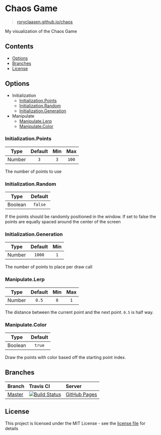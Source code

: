 # Chaos Game

> [roryclaasen.github.io/chaos](https://roryclaasen.github.io/chaos)

My visualization of the Chaos Game

## Contents

- [Options](#options)
- [Branches](#branches)
- [License](#license)

## Options

- Initialization
  - [Initialization.Points](#initializationpoints)
  - [Initialization.Random](#initializationrandom)
  - [Initialization.Generation](#initializationgeneration)
- Manipulate
  - [Manipulate.Lerp](#manipulatelerp)
  - [Manipulate.Color](#manipulatecolor)

### Initialization.Points

| Type   | Default | Min | Max   |
|:------:|:-------:|:---:|:-----:|
| Number | `3`     | `3` | `100` |

The number of points to use

### Initialization.Random

| Type    | Default |
|:-------:|:-------:|
| Boolean | `false` |

If the points should be randomly positioned in the window.
If set to false the points are equally spaced around the center of the screen

### Initialization.Generation

| Type   | Default | Min |
|:------:|:-------:|:---:|
| Number | `1000`  | `1` |

The number of points to place per draw call

### Manipulate.Lerp

| Type   | Default | Min | Max |
|:------:|:-------:|:---:|:---:|
| Number | `0.5`   | `0` | `1` |

The distance between the current point and the next point.
`0.5` is half way.

### Manipulate.Color

| Type    | Default |
|:-------:|:-------:|
| Boolean | `true` |

Draw the points with color based off the starting point index.

## Branches

| Branch | Travis CI | Server |
|:-------|:----------|:-------|
| [Master](https://github.com/roryclaasen/chaos/tree/master) | [![Build Status][CI-master]](https://travis-ci.com/roryclaasen/chaos) | [GitHub Pages](https://roryclaasen.github.io/chaos) |

## License

This project is licensed under the MIT License - see the [license file](LICENSE) for details

[CI-master]: https://travis-ci.com/roryclaasen/chaos.svg?branch=master "Travis CI"

